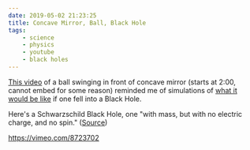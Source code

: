 ```yaml
---
date: 2019-05-02 21:23:25
title: Concave Mirror, Ball, Black Hole
tags:
    - science
    - physics
    - youtube
    - black holes
---
```


[This video](https://www.youtube.com/watch?v=3e-LZPHBA2M&feature=youtu.be&t=122) of a ball swinging in front of concave mirror (starts at 2:00, cannot embed for some reason) reminded me of simulations of [what it would be like](https://www.newscientist.com/article/dn16885-what-would-it-look-like-to-fall-into-a-black-hole/) if one fell into a Black Hole.

Here's a Schwarzschild Black Hole, one "with mass, but with no electric charge, and no spin." ([Source](https://jila.colorado.edu/~ajsh/insidebh/schw.html))

https://vimeo.com/8723702
